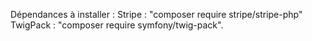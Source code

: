 Dépendances à installer :
  Stripe : "composer require stripe/stripe-php"
  TwigPack : "composer require symfony/twig-pack".
  
